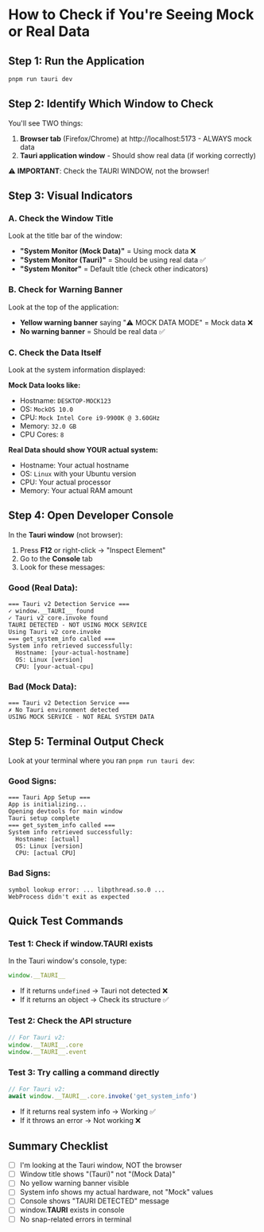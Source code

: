 # How to Check if You're Seeing Mock or Real Data

## Step 1: Run the Application
```bash
pnpm run tauri dev
```

## Step 2: Identify Which Window to Check
You'll see TWO things:
1. **Browser tab** (Firefox/Chrome) at http://localhost:5173 - ALWAYS mock data
2. **Tauri application window** - Should show real data (if working correctly)

⚠️ **IMPORTANT**: Check the TAURI WINDOW, not the browser!

## Step 3: Visual Indicators

### A. Check the Window Title
Look at the title bar of the window:
- **"System Monitor (Mock Data)"** = Using mock data ❌
- **"System Monitor (Tauri)"** = Should be using real data ✅
- **"System Monitor"** = Default title (check other indicators)

### B. Check for Warning Banner
Look at the top of the application:
- **Yellow warning banner** saying "⚠️ MOCK DATA MODE" = Mock data ❌
- **No warning banner** = Should be real data ✅

### C. Check the Data Itself
Look at the system information displayed:

**Mock Data looks like:**
- Hostname: `DESKTOP-MOCK123`
- OS: `MockOS 10.0`
- CPU: `Mock Intel Core i9-9900K @ 3.60GHz`
- Memory: `32.0 GB`
- CPU Cores: `8`

**Real Data should show YOUR actual system:**
- Hostname: Your actual hostname
- OS: `Linux` with your Ubuntu version
- CPU: Your actual processor
- Memory: Your actual RAM amount

## Step 4: Open Developer Console

In the **Tauri window** (not browser):
1. Press **F12** or right-click → "Inspect Element"
2. Go to the **Console** tab
3. Look for these messages:

### Good (Real Data):
```
=== Tauri v2 Detection Service ===
✓ window.__TAURI__ found
✓ Tauri v2 core.invoke found
TAURI DETECTED - NOT USING MOCK SERVICE
Using Tauri v2 core.invoke
=== get_system_info called ===
System info retrieved successfully:
  Hostname: [your-actual-hostname]
  OS: Linux [version]
  CPU: [your-actual-cpu]
```

### Bad (Mock Data):
```
=== Tauri v2 Detection Service ===
✗ No Tauri environment detected
USING MOCK SERVICE - NOT REAL SYSTEM DATA
```

## Step 5: Terminal Output Check

Look at your terminal where you ran `pnpm run tauri dev`:

### Good Signs:
```
=== Tauri App Setup ===
App is initializing...
Opening devtools for main window
Tauri setup complete
=== get_system_info called ===
System info retrieved successfully:
  Hostname: [actual]
  OS: Linux [version]
  CPU: [actual CPU]
```

### Bad Signs:
```
symbol lookup error: ... libpthread.so.0 ...
WebProcess didn't exit as expected
```

## Quick Test Commands

### Test 1: Check if window.__TAURI__ exists
In the Tauri window's console, type:
```javascript
window.__TAURI__
```
- If it returns `undefined` → Tauri not detected ❌
- If it returns an object → Check its structure ✅

### Test 2: Check the API structure
```javascript
// For Tauri v2:
window.__TAURI__.core
window.__TAURI__.event
```

### Test 3: Try calling a command directly
```javascript
// For Tauri v2:
await window.__TAURI__.core.invoke('get_system_info')
```
- If it returns real system info → Working ✅
- If it throws an error → Not working ❌

## Summary Checklist

- [ ] I'm looking at the Tauri window, NOT the browser
- [ ] Window title shows "(Tauri)" not "(Mock Data)"
- [ ] No yellow warning banner visible
- [ ] System info shows my actual hardware, not "Mock" values
- [ ] Console shows "TAURI DETECTED" message
- [ ] window.__TAURI__ exists in console
- [ ] No snap-related errors in terminal